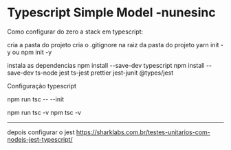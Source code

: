 # Typescript Simple Model -nunesinc

Como configurar do zero a stack em typescript: 

cria a pasta do projeto
cria o .gitignore na raiz da pasta do projeto
yarn init -y ou npm init -y

instala as dependencias
npm install --save-dev typescript
npm install --save-dev ts-node jest ts-jest prettier jest-junit  @types/jest


Configuração typescript

npm run tsc -- --init 

npm run tsc -v
npm tsc -v


-----
depois configurar o jest 
https://sharklabs.com.br/testes-unitarios-com-nodejs-jest-typescript/